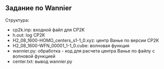 ## Задание по Wannier
Структура:
- cp2k.inp: входной файл для CP2K
- h.out: log CP2K
- H2_08_1600-HOMO_centers_s1-1_0.xyz: центр Ванье по версии CP2K
- H2_08_1600-WFN_00001_1-1_0.cube: волновая функция
- wannier.py: обработка - код для расчета центра Ванье по файлу с волновой функцией
- center.txt: вывод wannier.py